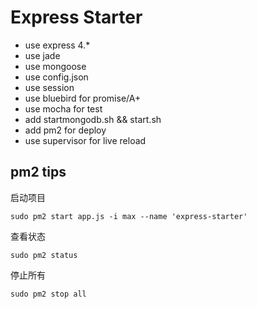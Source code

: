 # Express Starter

- use express 4.*
- use jade
- use mongoose
- use config.json
- use session
- use bluebird for promise/A+ 
- use mocha for test
- add startmongodb.sh && start.sh
- add pm2 for deploy
- use supervisor for live reload


## pm2 tips


启动项目

    sudo pm2 start app.js -i max --name 'express-starter'


查看状态

    sudo pm2 status


停止所有

    sudo pm2 stop all
    
    